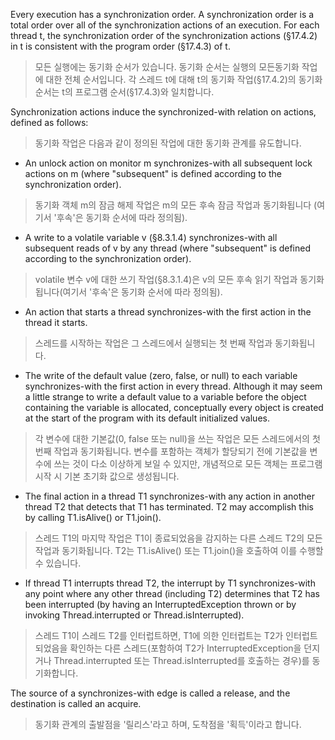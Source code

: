 Every execution has a synchronization order. A synchronization order is a total order over all of the synchronization actions of an execution. For each thread t, the synchronization order of the synchronization actions (§17.4.2) in t is consistent with the program order (§17.4.3) of t.

>모든 실행에는 동기화 순서가 있습니다.
>동기화 순서는 실행의 모든 ​​동기화 작업에 대한 전체 순서입니다.
>각 스레드 t에 대해 t의 동기화 작업(§17.4.2)의 동기화 순서는 t의 프로그램 순서(§17.4.3)와 일치합니다.

Synchronization actions induce the synchronized-with relation on actions, defined as follows:

>동기화 작업은 다음과 같이 정의된 작업에 대한 동기화 관계를 유도합니다.

- An unlock action on monitor m synchronizes-with all subsequent lock actions on m (where "subsequent" is defined according to the synchronization order).

> 동기화 객체 m의 잠금 해제 작업은 m의 모든 후속 잠금 작업과 동기화됩니다
> (여기서 '후속'은 동기화 순서에 따라 정의됨).

- A write to a volatile variable v (§8.3.1.4) synchronizes-with all subsequent reads of v by any thread (where "subsequent" is defined according to the synchronization order).

> volatile 변수 v에 대한 쓰기 작업(§8.3.1.4)은 v의 모든 후속 읽기 작업과 동기화됩니다(여기서 '후속'은 동기화 순서에 따라 정의됨).

- An action that starts a thread synchronizes-with the first action in the thread it starts.

> 스레드를 시작하는 작업은 그 스레드에서 실행되는 첫 번째 작업과 동기화됩니다.

- The write of the default value (zero, false, or null) to each variable synchronizes-with the first action in every thread.
	Although it may seem a little strange to write a default value to a variable before the object containing the variable is allocated, conceptually every object is created at the start of the program with its default initialized values.

> 각 변수에 대한 기본값(0, false 또는 null)을 쓰는 작업은 모든 스레드에서의 첫 번째 작업과 동기화됩니다. 변수를 포함하는 객체가 할당되기 전에 기본값을 변수에 쓰는 것이 다소 이상하게 보일 수 있지만, 개념적으로 모든 객체는 프로그램 시작 시 기본 초기화 값으로 생성됩니다.

- The final action in a thread T1 synchronizes-with any action in another thread T2 that detects that T1 has terminated.
	T2 may accomplish this by calling T1.isAlive() or T1.join().

> 스레드 T1의 마지막 작업은 T1이 종료되었음을 감지하는 다른 스레드 T2의 모든 작업과 동기화됩니다. 
	T2는 T1.isAlive() 또는 T1.join()을 호출하여 이를 수행할 수 있습니다.

- If thread T1 interrupts thread T2, the interrupt by T1 synchronizes-with any point where any other thread (including T2) determines that T2 has been interrupted (by having an InterruptedException thrown or by invoking Thread.interrupted or Thread.isInterrupted).

> 스레드 T1이 스레드 T2를 인터럽트하면, T1에 의한 인터럽트는 T2가 인터럽트되었음을 확인하는 다른 스레드(포함하여 T2가 InterruptedException을 던지거나 Thread.interrupted 또는 Thread.isInterrupted를 호출하는 경우)를 동기화합니다.

The source of a synchronizes-with edge is called a release, and the destination is called an acquire.

> 동기화 관계의 출발점을 '릴리스'라고 하며, 도착점을 '획득'이라고 합니다.